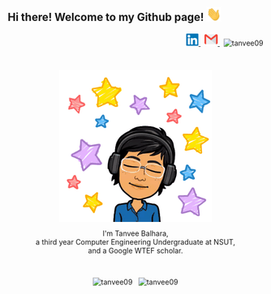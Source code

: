 ## Hi there!  Welcome to my Github page! <img src="https://github.com/tanvee09/tanvee09/blob/master/images/Hi.gif" width="29px">  
<p align="right">
  <a href="https://www.linkedin.com/in/tanvee-balhara">
    <img alt="Tanvee Balhara | Linkedin" width="24px" src="https://github.com/tanvee09/tanvee09/blob/master/images/Linkedin.svg" />
  </a> &nbsp;
  <a href="mailto:balharatanvee@gmail.com">
    <img alt="Tanvee Balhara | Gmail" width="26px" src="https://github.com/tanvee09/tanvee09/blob/master/images/Gmail.svg" />
  </a> &nbsp;
  <img src="https://komarev.com/ghpvc/?username=tanvee09&label=Profile%20views&color=0e75b6&style=flat" alt="tanvee09" height="24px"/>
</p> 
<br/>
<p align="center">
<img src="https://github.com/tanvee09/tanvee09/blob/master/images/heya.gif" width="300px" align="center">
</p>
  
<p align="center">
I'm Tanvee Balhara, 
<br/>
a third year Computer Engineering Undergraduate at NSUT,
<br/>
and a Google WTEF scholar.
</p>

<!--  
- 🔭 I’m currently working on a Web Development project
- 🌱 I’m currently learning Machine Learning
- 🤔 I’m looking forward to learning App Development -->

  
  
<br/>  

<p align="center"><img src="https://github-readme-stats.vercel.app/api/top-langs?username=tanvee09&show_icons=true&locale=en&layout=compact" alt="tanvee09" height="150"/> &nbsp; <img src="https://github-readme-stats.vercel.app/api?username=tanvee09&show_icons=true&locale=en&count_private=true&hide=issues" alt="tanvee09" height="150"/></p>
